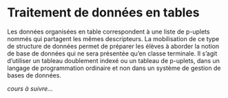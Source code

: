 
# Traitement de données en tables

Les données organisées en table correspondent à une liste de p-uplets nommés qui partagent les mêmes descripteurs. La mobilisation de ce type de structure de données permet de préparer les élèves à aborder la notion de base de données qui ne sera présentée qu’en classe terminale. Il s’agit d’utiliser un tableau doublement indexé ou un tableau de p-uplets, dans un langage de programmation ordinaire et non dans un système de gestion de bases de données.

*cours à suivre...*
